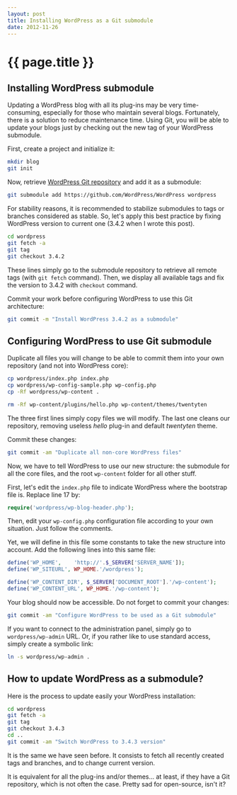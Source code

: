 ```yaml
---
layout: post
title: Installing WordPress as a Git submodule
date: 2012-11-26
---
```


# {{ page.title }}

## Installing WordPress submodule

Updating a WordPress blog with all its plug-ins may be very time-consuming, especially for those who maintain several blogs. Fortunately, there is a solution to reduce maintenance time. Using Git, you will be able to update your blogs just by checking out the new tag of your WordPress submodule.

First, create a project and initialize it:

``` bash
mkdir blog
git init
```

Now, retrieve [WordPress Git repository](https://github.com/WordPress/WordPress) and add it as a submodule:

``` bash
git submodule add https://github.com/WordPress/WordPress wordpress
```

For stability reasons, it is recommended to stabilize submodules to tags or branches considered as stable. So, let's apply this best practice by fixing WordPress version to current one (3.4.2 when I wrote this post).

``` bash
cd wordpress
git fetch -a
git tag
git checkout 3.4.2
```

These lines simply go to the submodule repository to retrieve all remote tags (with `git fetch` command). Then, we display all available tags and fix the version to 3.4.2 with `checkout` command.

Commit your work before configuring WordPress to use this Git architecture:

``` bash
git commit -m "Install WordPress 3.4.2 as a submodule"
```

## Configuring WordPress to use Git submodule

Duplicate all files you will change to be able to commit them into your own repository (and not into WordPress core):

``` bash
cp wordpress/index.php index.php
cp wordpress/wp-config-sample.php wp-config.php
cp -Rf wordpress/wp-content .

rm -Rf wp-content/plugins/hello.php wp-content/themes/twentyten
```

The three first lines simply copy files we will modify. The last one cleans our repository, removing useless _hello_ plug-in and default _twentyten_ theme.

Commit these changes:

``` bash
git commit -am "Duplicate all non-core WordPress files"
```

Now, we have to tell WordPress to use our new structure: the submodule for all the core files, and the root `wp-content` folder for all other stuff.

First, let's edit the `index.php` file to indicate WordPress where the bootstrap file is. Replace line 17 by:

``` php
require('wordpress/wp-blog-header.php');
```

Then, edit your `wp-config.php` configuration file according to your own situation. Just follow the comments.

Yet, we will define in this file some constants to take the new structure into account. Add the following lines into this same file:

``` php
define('WP_HOME',    'http://'.$_SERVER['SERVER_NAME']);
define('WP_SITEURL', WP_HOME.'/wordpress');

define('WP_CONTENT_DIR', $_SERVER['DOCUMENT_ROOT'].'/wp-content');
define('WP_CONTENT_URL', WP_HOME.'/wp-content');
```

Your blog should now be accessible. Do not forget to commit your changes:

``` bash
git commit -am "Configure WordPress to be used as a Git submodule"
```

If you want to connect to the administration panel, simply go to `wordpress/wp-admin` URL. Or, if you rather like to use standard access, simply create a symbolic link:

``` bash
ln -s wordpress/wp-admin .
```

## How to update WordPress as a submodule?

Here is the process to update easily your WordPress installation:

``` bash
cd wordpress
git fetch -a
git tag
git checkout 3.4.3
cd ..
git commit -am "Switch WordPress to 3.4.3 version"
```

It is the same we have seen before. It consists to fetch all recently created tags and branches, and to change current version.

It is equivalent for all the plug-ins and/or themes... at least, if they have a Git repository, which is not often the case. Pretty sad for open-source, isn't it? 
